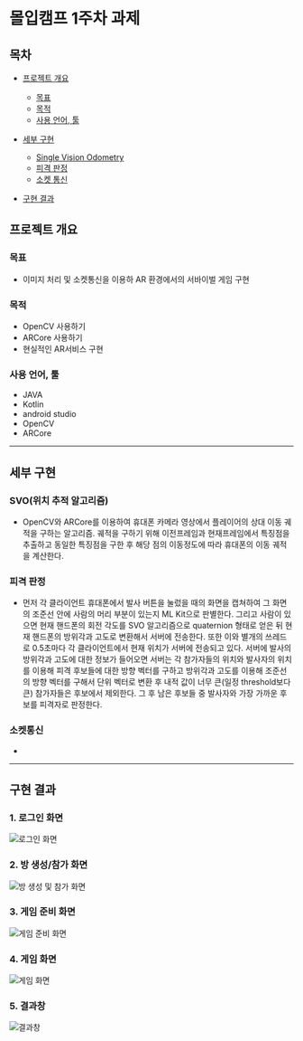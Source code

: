 # 몰입캠프 1주차 과제

## 목차

+ [프로젝트 개요](#프로젝트-개요)
    + [목표](#목표)
    + [목적](#목적)
    + [사용 언어, 툴](#사용-언어-툴)


+ [세부 구현](#세부-구현)
    + [Single Vision Odometry](#SVO위치-추적-알고리즘)
    + [피격 판정](#피격-판정)
    + [소켓 통신](#소켓-통신)

+ [구현 결과](#구현-결과)

## 프로젝트 개요

### 목표
  + 이미지 처리 및 소켓통신을 이용하 AR 환경에서의 서바이벌 게임 구현
  
### 목적
  + OpenCV 사용하기
  + ARCore 사용하기
  + 현실적인 AR서비스 구현
  
### 사용 언어, 툴
  + JAVA
  + Kotlin
  + android studio
  + OpenCV
  + ARCore

---------------------------

## 세부 구현

### SVO(위치 추적 알고리즘)
  + OpenCV와 ARCore를 이용하여 휴대폰 카메라 영상에서 플레이어의 상대 이동 궤적을 구하는 알고리즘. 궤적을 구하기 위해 이전프레임과 현재프레임에서 특징점을 추출하고 동일한 특징점을 구한 후 해당 점의 이동정도에 따라 휴대폰의 이동 궤적을 계산한다.

### 피격 판정
  + 먼저 각 클라이언트 휴대폰에서 발사 버튼을 눌렀을 때의 화면을 캡쳐하여 그 화면의 조준선 안에 사람의 머리 부분이 있는지 ML Kit으로 판별한다. 그리고 사람이 있으면 현재 핸드폰의 회전 각도를 SVO 알고리즘으로 quaternion 형태로 얻은 뒤 현재 핸드폰의 방위각과 고도로 변환해서 서버에 전송한다. 또한 이와 별개의 쓰레드로 0.5초마다 각 클라이언트에서 현재 위치가 서버에 전송되고 있다. 서버에 발사의 방위각과 고도에 대한 정보가 들어오면 서버는 각 참가자들의 위치와 발사자의 위치를 이용해 피격 후보들에 대한 방향 벡터를 구하고 방위각과 고도를 이용해 조준선의 방향 벡터를 구해서 단위 벡터로 변환 후 내적 값이 너무 큰(일정 threshold보다 큰) 참가자들은 후보에서 제외한다. 그 후 남은 후보들 중 발사자와 가장 가까운 후보를 피격자로 판정한다.

### 소켓통신
  + 

---------------------------

## 구현 결과

### 1. 로그인 화면

![로그인 화면](https://user-images.githubusercontent.com/96766204/149890294-6662fdb5-d510-4ff7-930a-a1bd1280f268.jpg)

### 2. 방 생성/참가 화면

![방 생성 및 참가 화면](https://user-images.githubusercontent.com/96766204/149890517-b632c09d-a811-44ae-8d9e-f8b98dbd4428.jpg)

### 3. 게임 준비 화면

![게임 준비 화면](https://user-images.githubusercontent.com/96766204/149890523-57ce6262-2133-47c5-b888-ba94f4b496c2.jpg)

### 4. 게임 화면

![게임 화면](https://user-images.githubusercontent.com/96766204/149890921-04b3ab7e-e42f-4ec8-a58f-c86dd49c6ba9.PNG)

### 5. 결과창

![결과창](https://user-images.githubusercontent.com/96766204/149891051-920ca7b2-06d4-49e6-b5b7-48c17b456f76.PNG)
